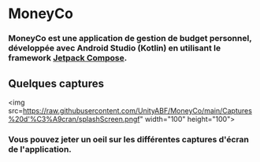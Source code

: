 # MoneyCo

### MoneyCo est une application de gestion de budget personnel, développée avec Android Studio (Kotlin) en utilisant le framework [Jetpack Compose](https://developer.android.com/jetpack/compose).  


## Quelques captures

<img src=https://raw.githubusercontent.com/UnityABF/MoneyCo/main/Captures%20d'%C3%A9cran/splashScreen.pngf" width="100" height="100">


### Vous pouvez jeter un oeil sur les différentes captures d'écran de l'application.
